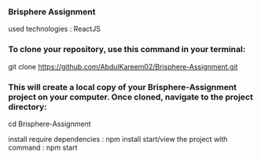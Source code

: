 ### Brisphere Assignment

used technologies : ReactJS

### To clone your repository, use this command in your terminal:

git clone https://github.com/AbdulKareem02/Brisphere-Assignment.git

### This will create a local copy of your Brisphere-Assignment project on your computer. Once cloned, navigate to the project directory:

cd Brisphere-Assignment

install require dependencies : npm install
start/view the project with command : npm start

